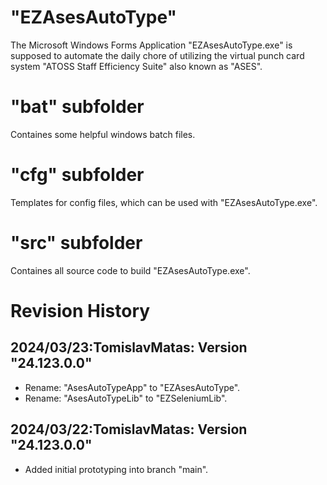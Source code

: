 # "EZAsesAutoType"
The Microsoft Windows Forms Application "EZAsesAutoType.exe" is supposed 
to automate the daily chore of utilizing the virtual punch card system 
"ATOSS Staff Efficiency Suite" also known as "ASES".

# "bat" subfolder
Containes some helpful windows batch files.

# "cfg" subfolder
Templates for config files, which can be used with  "EZAsesAutoType.exe".

# "src" subfolder
Containes all source code to build "EZAsesAutoType.exe".

# Revision History
## 2024/03/23:TomislavMatas: Version "24.123.0.0"
* Rename: "AsesAutoTypeApp" to "EZAsesAutoType".
* Rename: "AsesAutoTypeLib" to "EZSeleniumLib".

## 2024/03/22:TomislavMatas: Version "24.123.0.0"
* Added initial prototyping into branch "main".
